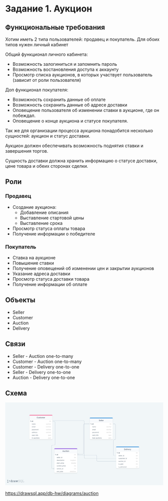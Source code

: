 # Задание 1. Аукцион

## Функциональные требования

Хотим иметь 2 типа пользователей: продавец и покупатель. Для обоих типов нужен личный кабинет

Общий функционал личного кабинета:

+ Возможность залогиниться и запомнить пароль
+ Возможность востановления доступа к аккаунту
+ Просмотр списка аукционов, в которых участвует пользователь (зависит от роли пользователя)

Доп функционал покупателя:

+ Возможность сохранить данные об оплате
+ Возможность сохранить данные об адресе доставки
+ Оповещение пользователя об изменении ставки в аукционе, где он побеждал.
+ Оповещение о конце аукциона и статусе покупателя.

Так же для организации процесса аукциона понадобится несколько сущностей: аукцион и статус доставки.

Аукцион должен обеспечивать возможность поднятия ставки и завершения торгов.

Сущность доставки должна хранить информацию о статусе доставки, цене товара и обеих сторонах сделки.

## Роли

### Продавец

+ Создание аукциона:
    + Добавление описания
    + Выставление стартовой цены
    + Выставление срока
+ Просмотр статуса оплаты товара
+ Получение информации о победителе

### Покупатель

+ Ставка на аукционе
+ Повышение ставки
+ Получение оповещений об изменении цен и закрытии аукционов
+ Указание адреса доставки
+ Просмотр статуса доставки товара
+ Получение информации об оплате

## Объекты

+ Seller
+ Customer
+ Auction
+ Delivery

## Связи

+ Seller - Auction one-to-many
+ Customer - Auction one-to-many
+ Customer - Delivery one-to-one
+ Seller - Delivery one-to-one
+ Auction - Delivery one-to-one

## Схема 
![Screenshot](diagram.png)

https://drawsql.app/db-hw/diagrams/auction